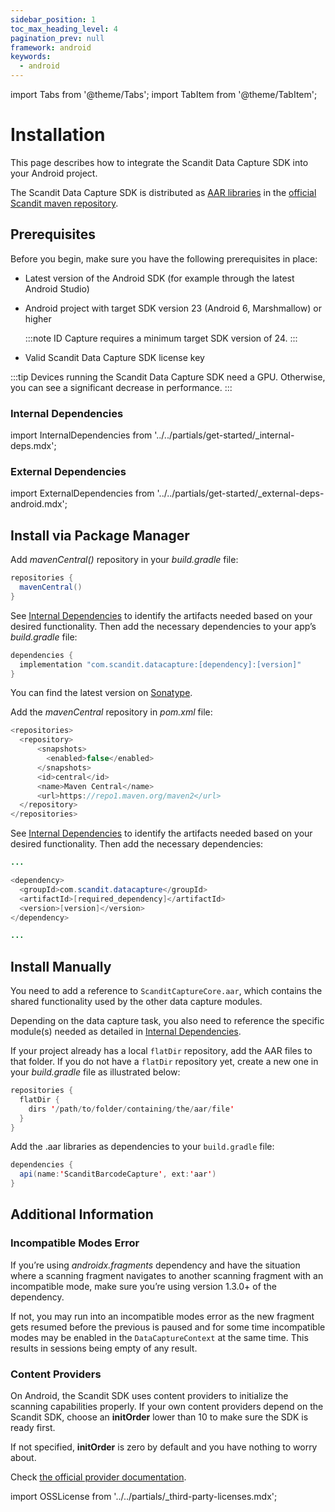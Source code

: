 ```yaml
---
sidebar_position: 1
toc_max_heading_level: 4
pagination_prev: null
framework: android
keywords:
  - android
---
```


import Tabs from '@theme/Tabs';
import TabItem from '@theme/TabItem';

# Installation

This page describes how to integrate the Scandit Data Capture SDK into your Android project.

The Scandit Data Capture SDK is distributed as [AAR libraries](https://developer.android.com/studio/projects/android-library#aar-contents) in the [official Scandit maven repository](https://s01.oss.sonatype.org/content/repositories/releases/com/scandit/datacapture/).

## Prerequisites

Before you begin, make sure you have the following prerequisites in place:

- Latest version of the Android SDK (for example through the latest Android Studio)
- Android project with target SDK version 23 (Android 6, Marshmallow) or higher

  :::note
  ID Capture requires a minimum target SDK version of 24.
  :::
  
- Valid Scandit Data Capture SDK license key

:::tip
Devices running the Scandit Data Capture SDK need a GPU. Otherwise, you can see a significant decrease in performance.
:::

### Internal Dependencies

import InternalDependencies from '../../partials/get-started/_internal-deps.mdx';

<InternalDependencies/>

### External Dependencies

import ExternalDependencies from '../../partials/get-started/_external-deps-android.mdx';

<ExternalDependencies/>

## Install via Package Manager

<Tabs groupId="managers">

<TabItem value="gradle" label="Gradle">

Add _mavenCentral()_ repository in your _build.gradle_ file:

```java
repositories {
  mavenCentral()
}
```

See [Internal Dependencies](#internal-dependencies) to identify the artifacts needed based on your desired functionality. Then add the necessary dependencies to your app’s _build.gradle_ file:

```java
dependencies {
  implementation "com.scandit.datacapture:[dependency]:[version]"
}
```

You can find the latest version on [Sonatype](https://s01.oss.sonatype.org/content/repositories/releases/com/scandit/datacapture/).

</TabItem>

<TabItem value="maven" label="Maven">

Add the _mavenCentral_ repository in _pom.xml_ file:

```java
<repositories>
  <repository>
      <snapshots>
        <enabled>false</enabled>
      </snapshots>
      <id>central</id>
      <name>Maven Central</name>
      <url>https://repo1.maven.org/maven2</url>
  </repository>
</repositories>
```

See [Internal Dependencies](#internal-dependencies) to identify the artifacts needed based on your desired functionality. Then add the necessary dependencies:

```java
...

<dependency>
  <groupId>com.scandit.datacapture</groupId>
  <artifactId>[required_dependency]</artifactId>
  <version>[version]</version>
</dependency>

...
```

</TabItem>

</Tabs>

## Install Manually

You need to add a reference to `ScanditCaptureCore.aar`, which contains the shared functionality used by the other data capture modules.

Depending on the data capture task, you also need to reference the specific module(s) needed as detailed in [Internal Dependencies](#internal-dependencies).

If your project already has a local `flatDir` repository, add the AAR files to that folder. If you do not have a `flatDir` repository yet, create a new one in your _build.gradle_ file as illustrated below:

```java
repositories {
  flatDir {
    dirs '/path/to/folder/containing/the/aar/file'
  }
}
```

Add the .aar libraries as dependencies to your `build.gradle` file:

```java
dependencies {
  api(name:'ScanditBarcodeCapture', ext:'aar')
}
```

## Additional Information

### Incompatible Modes Error

If you’re using _androidx.fragments_ dependency and have the situation where a scanning fragment navigates to another scanning fragment with an incompatible mode, make sure you’re using version 1.3.0+ of the dependency.

If not, you may run into an incompatible modes error as the new fragment gets resumed before the previous is paused and for some time incompatible modes may be enabled in the `DataCaptureContext` at the same time. This results in sessions being empty of any result.

### Content Providers

On Android, the Scandit SDK uses content providers to initialize the scanning capabilities properly. If your own content providers depend on the Scandit SDK, choose an **initOrder** lower than 10 to make sure the SDK is ready first.

If not specified, **initOrder** is zero by default and you have nothing to worry about.

Check [the official provider documentation](https://developer.android.com/guide/topics/manifest/provider-element).

import OSSLicense from '../../partials/_third-party-licenses.mdx';

<OSSLicense/>